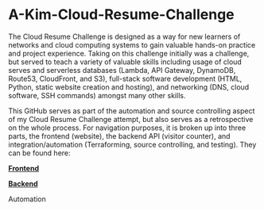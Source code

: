 # A-Kim-Cloud-Resume-Challenge
The Cloud Resume Challenge is designed as a way for new learners of networks and cloud computing systems to gain valuable hands-on practice and project experience. Taking on this challenge initially was a challenge, but served to teach a variety of valuable skills including usage of cloud serves and serverless databases (Lambda, API Gateway, DynamoDB, Route53, CloudFront, and S3), full-stack software development (HTML, Python, static website creation and hosting), and networking (DNS, cloud software, SSH commands) amongst many other skills. 

This GitHub serves as part of the automation and source controlling aspect of my Cloud Resume Challenge attempt, but also serves as a retrospective on the whole process. For navigation purposes, it is broken up into three parts, the frontend (website), the backend API (visitor counter), and integration/automation (Terraforming, source controlling, and testing). They can be found here:

**[Frontend](https://github.com/Uyu2/Frontend)**

**[Backend](https://github.com/Uyu2/Backend)**

Automation
